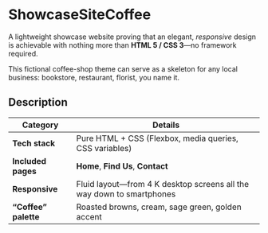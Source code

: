 # ShowcaseSiteCoffee

A lightweight showcase website proving that an elegant, _responsive_ design is achievable with nothing more than **HTML 5 / CSS 3**—no framework required.

This fictional coffee-shop theme can serve as a skeleton for any local business: bookstore, restaurant, florist, you name it.

## Description

| Category             | Details                                                               |
| -------------------- | --------------------------------------------------------------------- |
| **Tech stack**       | Pure HTML + CSS (Flexbox, media queries, CSS variables)               |
| **Included pages**   | **Home**, **Find Us**, **Contact**                                    |
| **Responsive**       | Fluid layout—from 4 K desktop screens all the way down to smartphones |
| **“Coffee” palette** | Roasted browns, cream, sage green, golden accent                      |
